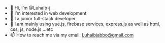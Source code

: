 - 👋 Hi, I’m @Luhaib-j
- 👀 I’m interested in web development
- 🌱 I a junior full-stack developer
- 💞️ I am mainly using vue.js, firebase services, express.js as well as html, css, js, node.js ...etc
- 📫 How to reach me via my email: Luhaibjabbo@gmail.com

<!---
Luhaib-j/Luhaib-j is a ✨ special ✨ repository because its `README.md` (this file) appears on your GitHub profile.
You can click the Preview link to take a look at your changes.
--->
